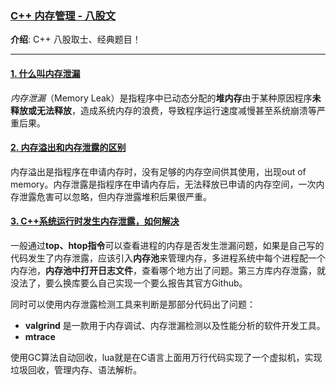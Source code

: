 ### [C++ 内存管理 - 八股文](#)

**介绍**:  C++ 八股取士、经典题目！

-----

#### [1. 什么叫内存泄漏](#)

*内存泄漏*（Memory Leak）是指程序中已动态分配的**堆内存**由于某种原因程序**未释放或无法释放**，造成系统内存的浪费，导致程序运行速度减慢甚至系统崩溃等严重后果。



#### [2. 内存溢出和内存泄露的区别](#)

内存溢出是指程序在申请内存时，没有足够的内存空间供其使用，出现out of memory。内存泄露是指程序在申请内存后，无法释放已申请的内存空间，一次内存泄露危害可以忽略，但内存泄露堆积后果很严重。




#### [3. C++系统运行时发生内存泄露，如何解决](#)

一般通过**top、htop指令**可以查看进程的内存是否发生泄漏问题，如果是自己写的代码发生了内存泄露，应该引入**内存池**来管理内存，多进程系统中每个进程配一个内存池，**内存池中打开日志文件**，查看哪个地方出了问题。第三方库内存泄露，就没法了，要么换库要么自己实现一个要么报告其官方Github。

同时可以使用内存泄露检测工具来判断是那部分代码出了问题：
* **valgrind** 是一款用于内存调试、内存泄漏检测以及性能分析的软件开发工具。
* **mtrace**

使用GC算法自动回收，lua就是在C语言上面用万行代码实现了一个虚拟机，实现垃圾回收，管理内存、语法解析。

